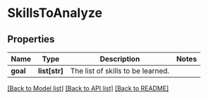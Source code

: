 # SkillsToAnalyze

## Properties
Name | Type | Description | Notes
------------ | ------------- | ------------- | -------------
**goal** | **list[str]** | The list of skills to be learned. | 

[[Back to Model list]](../README.md#documentation-for-models) [[Back to API list]](../README.md#documentation-for-api-endpoints) [[Back to README]](../README.md)

